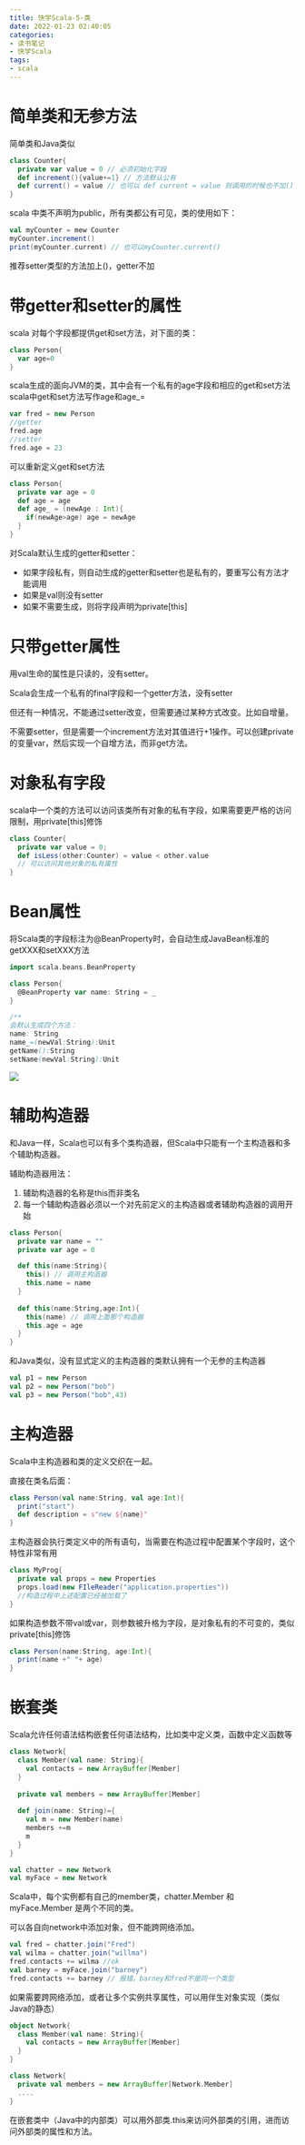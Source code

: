 ```yaml
---
title: 快学Scala-5-类
date: 2022-01-23 02:40:05
categories:
- 读书笔记
- 快学Scala
tags:
- scala
---
```



# 简单类和无参方法

简单类和Java类似

```scala
class Counter{
  private var value = 0 // 必须初始化字段
  def increment(){value+=1} // 方法默认公有
  def current() = value // 也可以 def current = value 则调用的时候也不加()
}
```
scala 中类不声明为public，所有类都公有可见，类的使用如下：
```scala
val myCounter = mew Counter
myCounter.increment()
print(myCounter.current) // 也可以myCounter.current()
```
推荐setter类型的方法加上()，getter不加

# 带getter和setter的属性

scala 对每个字段都提供get和set方法，对下面的类：

```scala
class Person{
  var age=0
}
```
scala生成的面向JVM的类，其中会有一个私有的age字段和相应的get和set方法
scala中get和set方法写作age和age_=

```scala
var fred = new Person
//getter
fred.age
//setter 
fred.age = 23
```

可以重新定义get和set方法

```scala
class Person{
  private var age = 0
  def age = age
  def age_ = (newAge : Int){
    if(newAge>age) age = newAge
  }
}
```
对Scala默认生成的getter和setter：
* 如果字段私有，则自动生成的getter和setter也是私有的，要重写公有方法才能调用
* 如果是val则没有setter
* 如果不需要生成，则将字段声明为private[this]

# 只带getter属性

用val生命的属性是只读的，没有setter。

Scala会生成一个私有的final字段和一个getter方法，没有setter

但还有一种情况，不能通过setter改变，但需要通过某种方式改变。比如自增量。

不需要setter，但是需要一个increment方法对其值进行+1操作。可以创建private的变量var，然后实现一个自增方法，而非get方法。

# 对象私有字段

scala中一个类的方法可以访问该类所有对象的私有字段，如果需要更严格的访问限制，用private[this]修饰

```scala
class Counter{
  private var value = 0;
  def isLess(other:Counter) = value < other.value 
  // 可以访问其他对象的私有属性
}
```

# Bean属性

将Scala类的字段标注为@BeanProperty时，会自动生成JavaBean标准的getXXX和setXXX方法

```scala
import scala.beans.BeanProperty

class Person{
  @BeanProperty var name: String = _
}

/** 
会默认生成四个方法：
name: String
name_=(newVal:String):Unit
getName():String
setName(newVal:String):Unit
```

![](1.png)



# 辅助构造器

和Java一样，Scala也可以有多个类构造器，但Scala中只能有一个主构造器和多个辅助构造器。

辅助构造器用法：

1. 辅助构造器的名称是this而非类名
2. 每一个辅助构造器必须以一个对先前定义的主构造器或者辅助构造器的调用开始
```scala
class Person{
  private var name = ""
  private var age = 0

  def this(name:String){
    this() // 调用主构造器
    this.name = name
  }
  
  def this(name:String,age:Int){
    this(name) // 调用上面那个构造器
    this.age = age
  }
}
```

和Java类似，没有显式定义的主构造器的类默认拥有一个无参的主构造器

```scala
val p1 = new Person
val p2 = new Person("bob")
val p3 = new Person("bob",43)
```

# 主构造器

 Scala中主构造器和类的定义交织在一起。

直接在类名后面：

```scala
class Person(val name:String, val age:Int){
  print("start")
  def description = s"new ${name}"
}
```
主构造器会执行类定义中的所有语句，当需要在构造过程中配置某个字段时，这个特性非常有用
```scala
class MyProg{
  private val props = new Properties
  props.load(new FIleReader("application.properties"))
  //构造过程中上述配置已经被加载了
}
```

如果构造参数不带val或var，则参数被升格为字段，是对象私有的不可变的，类似private[this]修饰

```scala
class Person(name:String, age:Int){
  print(name +" "+ age)
}
```


# 嵌套类

 Scala允许任何语法结构嵌套任何语法结构，比如类中定义类，函数中定义函数等

```scala
class Network{
  class Member(val name: String){
    val contacts = new ArrayBuffer[Member]
  }
  
  private val members = new ArrayBuffer[Member]
  
  def join(name: String)={
    val m = new Member(name)
    members +=m
    m
  }
}

val chatter = new Network
val myFace = new Network
```

 Scala中，每个实例都有自己的member类，chatter.Member 和 myFace.Member 是两个不同的类。

可以各自向network中添加对象，但不能跨网络添加。

```scala
val fred = chatter.join("Fred")
val wilma = chatter.join("willma")
fred.contacts += wilma //ok
val barney = myFace.join("barney")
fred.contacts += barney // 报错，barney和fred不是同一个类型
```

如果需要跨网络添加，或者让多个实例共享属性，可以用伴生对象实现（类似Java的静态）

```scala
object Network{
  class Member(val name: String){
    val contacts = new ArrayBuffer[Member]
  }
}

class Network{
  private val members = new ArrayBuffer[Network.Member]
  ....
}
```

在嵌套类中（Java中的内部类）可以用外部类.this来访问外部类的引用，进而访问外部类的属性和方法。

